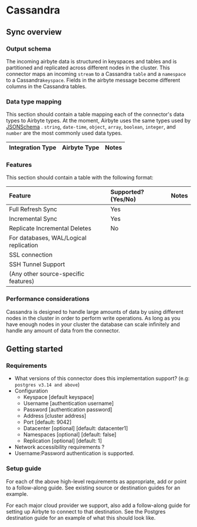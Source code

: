 # Cassandra

## Sync overview

### Output schema

The incoming airbyte data is structured in keyspaces and tables and is partitioned and replicated across different nodes
in the cluster. This connector maps an incoming `stream` to a Cassandra `table` and a `namespace` to a
Cassandra`keyspace`. Fields in the airbyte message become different columns in the Cassandra tables.

### Data type mapping

This section should contain a table mapping each of the connector's data types to Airbyte types. At the moment, Airbyte
uses the same types used by [JSONSchema](https://json-schema.org/understanding-json-schema/reference/index.html)
. `string`, `date-time`, `object`, `array`, `boolean`, `integer`, and `number` are the most commonly used data types.

| Integration Type | Airbyte Type | Notes |
| :--- | :--- | :--- |

### Features

This section should contain a table with the following format:

| Feature | Supported?(Yes/No) | Notes |
| :--- | :--- | :--- |
| Full Refresh Sync | Yes |  |
| Incremental Sync | Yes |  |
| Replicate Incremental Deletes | No |  |
| For databases, WAL/Logical replication |  |  |
| SSL connection |  |  |
| SSH Tunnel Support |  |  |
| (Any other source-specific features) |  |  |

### Performance considerations

Cassandra is designed to handle large amounts of data by using different nodes in the cluster in order to perform write
operations. As long as you have enough nodes in your cluster the database can scale infinitely and handle any amount of
data from the connector.

## Getting started

### Requirements

* What versions of this connector does this implementation support? (e.g: `postgres v3.14 and above`)
* Configuration
    * Keyspace [default keyspace]
    * Username [authentication username]
    * Password [authentication password]
    * Address [cluster address]
    * Port [default: 9042]
    * Datacenter [optional] [default: datacenter1]
    * Namespaces [optional] [default: false]
    * Replication [optional] [default: 1]
* Network accessibility requirements ?
* Username:Password authentication is supported.

### Setup guide

For each of the above high-level requirements as appropriate, add or point to a follow-along guide. See existing source
or destination guides for an example.

For each major cloud provider we support, also add a follow-along guide for setting up Airbyte to connect to that
destination. See the Postgres destination guide for an example of what this should look like.
